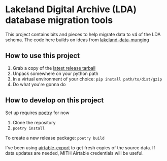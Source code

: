 # Lakeland Digital Archive (LDA) database migration tools

This project contains bits and pieces to help migrate data to v4 of the LDA schema. The code here builds on ideas from [lakeland-data-munging](https://github.com/umd-mith/lakeland-data-munging)

## How to use this project

1. Grab a copy of the [latest release tarball](https://github.com/umd-mith/veefor/releases/latest)
2. Unpack somewhere on your python path
3. In a virtual environment of your choice: `pip install path/to/dist/gzip`
4. Do what you're gonna do

## How to develop on this project

Set up requires [poetry](https://python-poetry.org/) for now

1. Clone the repository
2. `poetry install`

To create a new release package: `poetry build`

I've been using [airtable-export](https://github.com/simonw/airtable-export) to get fresh copies of the source data. If data updates are needed, MITH Airtable credentials will be useful.

